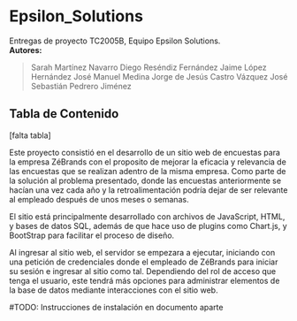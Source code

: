 # Epsilon_Solutions
Entregas de proyecto TC2005B, Equipo Epsilon Solutions. <br>
**Autores:**  
> Sarah Martínez Navarro 
> Diego Reséndiz Fernández 
> Jaime López Hernández 
> José Manuel Medina 
> Jorge de Jesús Castro Vázquez 
> José Sebastián Pedrero Jiménez

## Tabla de Contenido
[falta tabla]

Este proyecto consistió en el desarrollo de un sitio web de encuestas para la empresa ZéBrands con el proposito de mejorar la eficacia y relevancia de las encuestas que se realizan adentro de la misma empresa. Como parte de la solución al problema presentado, donde las encuestas anteriormente se hacían una vez cada año y la retroalimentación podría dejar de ser relevante al empleado después de unos meses o semanas.

El sitio está principalmente desarrollado con archivos de JavaScript, HTML, y bases de datos SQL, además de que hace uso de plugins como Chart.js, y BootStrap para facilitar el proceso de diseño.

Al ingresar al sitio web, el servidor se empezara a ejecutar, iniciando con una petición de credenciales donde el empleado de ZéBrands para iniciar su sesión e ingresar al sitio como tal. Dependiendo del rol de acceso que tenga el usuario, este tendrá más opciones para administrar elementos de la base de datos mediante interacciones con el sitio web.

#TODO: Instrucciones de instalación en documento aparte
